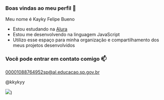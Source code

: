 ### Boas vindas ao meu perfil 💙

Meu nome é Kayky Felipe Bueno

- Estou estudando na [Alura](https://www.alura.com.br)
- Estou me desenvolvendo na linguagem JavaScript
- Utilizo esse espaço para minha organização e compartilhamento dos meus projetos desenvolvidos

### Você pode entrar em contato comigo 📫

00001088764952sp@al.educacao.sp.gov.br

@kkykyy

![](https://media1.tenor.com/m/b9ezjMii56MAAAAC/ygona.gif))
